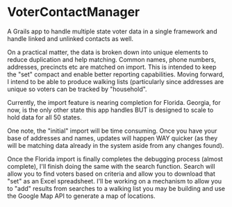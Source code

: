 VoterContactManager
===================

A Grails app to handle multiple state voter data in a single framework and handle linked and unlinked contacts as well.

On a practical matter, the data is broken down into unique elements to reduce duplication and help matching. Common names,
phone numbers, addresses, precincts etc are matched on import. This is intended to keep the "set" compact and enable
better reporting capabilities. Moving forward, I intend to be able to produce walking lists (particularly since addresses
are unique so voters can be tracked by "household". 

Currently, the import feature is nearing completion for Florida. Georgia, for now, is the only other state this app handles
BUT is designed to scale to hold data for all 50 states.

One note, the "initial" import will be time consuming. Once you have your base of addresses and names, updates will happen
WAY quicker (as they will be matching data already in the system aside from any changes found).

Once the Florida import is finally completes the debugging process (almost complete), I'll finish doing the same with the 
search function. Search will allow you to find voters based on criteria and allow you to download that "set" as an Excel
spreadsheet. I'll be working on a mechanism to allow you to "add" results from searches to a walking list you may be building
and use the Google Map API to generate a map of locations.